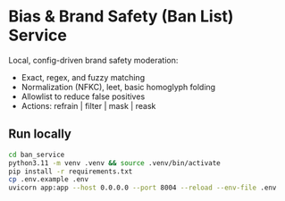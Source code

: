 # Bias & Brand Safety (Ban List) Service

Local, config-driven brand safety moderation:
- Exact, regex, and fuzzy matching
- Normalization (NFKC), leet, basic homoglyph folding
- Allowlist to reduce false positives
- Actions: refrain | filter | mask | reask

## Run locally
```bash
cd ban_service
python3.11 -m venv .venv && source .venv/bin/activate
pip install -r requirements.txt
cp .env.example .env
uvicorn app:app --host 0.0.0.0 --port 8004 --reload --env-file .env
